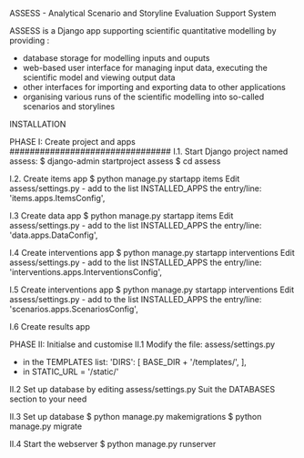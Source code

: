 ASSESS - Analytical Scenario and Storyline Evaluation Support System

ASSESS is a Django app supporting scientific quantitative modelling by providing :
- database storage for modelling inputs and ouputs
- web-based user interface for managing input data, executing the scientific model and viewing output data 
- other interfaces for importing and exporting data to other applications
- organising various runs of the scientific modelling into so-called scenarios and storylines


INSTALLATION

PHASE I: Create project and apps
################################
I.1. Start Django project named assess: 
$ django-admin startproject assess 
$ cd assess

I.2. Create items app
$ python manage.py startapp items
Edit assess/settings.py - add to the list INSTALLED_APPS the entry/line: 'items.apps.ItemsConfig',

I.3 Create data app
$ python manage.py startapp items
Edit assess/settings.py - add to the list INSTALLED_APPS the entry/line: 'data.apps.DataConfig',

I.4 Create interventions app
$ python manage.py startapp interventions
Edit assess/settings.py - add to the list INSTALLED_APPS the entry/line: 'interventions.apps.InterventionsConfig',

I.5 Create interventions app
$ python manage.py startapp interventions
Edit assess/settings.py - add to the list INSTALLED_APPS the entry/line: 'scenarios.apps.ScenariosConfig',

I.6 Create results app


PHASE II: Initialse and customise
II.1 Modify the file: assess/settings.py 
- in the TEMPLATES list: 'DIRS': [ BASE_DIR + '/templates/', ],
- in STATIC_URL = '/static/'


II.2 Set up database by editing assess/settings.py
Suit the DATABASES section to your need

II.3 Set up database
$ python manage.py makemigrations
$ python manage.py migrate

II.4 Start the webserver
$ python manage.py runserver

